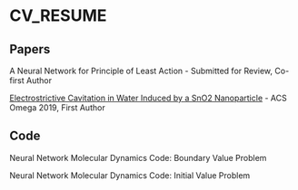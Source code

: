 # CV_RESUME

## Papers
A Neural Network for Principle of Least Action - Submitted for Review, Co-first Author

[Electrostrictive Cavitation in Water Induced by a SnO2 Nanoparticle](https://pubs.acs.org/doi/full/10.1021/acsomega.9b00979) - ACS Omega 2019, First Author

## Code
Neural Network Molecular Dynamics Code: Boundary Value Problem

Neural Network Molecular Dynamics Code: Initial Value Problem
